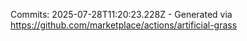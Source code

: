 Commits: 2025-07-28T11:20:23.228Z - Generated via https://github.com/marketplace/actions/artificial-grass
<br>
